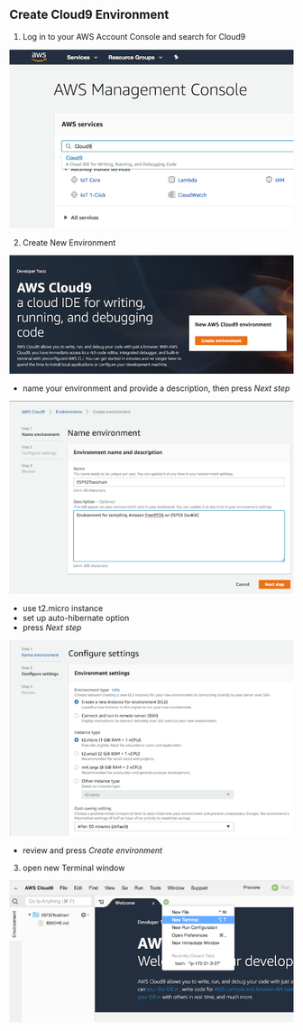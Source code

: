 ## Create Cloud9 Environment

1. Log in to your AWS Account Console and search for Cloud9

![Start](images/c9-search.png)

2. Create New Environment

![Start](images/c9-create-env.png)

- name your environment and provide a description, then press *Next step*

![Start](images/c9-env-name.png)

- use t2.micro instance
- set up auto-hibernate option
- press *Next step*

![Start](images/c9-env-settings.png)

- review and press *Create environment*

3. open new Terminal window

![Start](images/c9-new-terminal.png)
